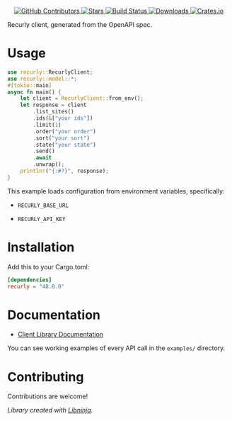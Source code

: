 <div id="top"></div>

<p align="center">
    <a href="https://github.com/libninjacom/recurly-rs/graphs/contributors">
        <img src="https://img.shields.io/github/contributors/libninjacom/recurly-rs.svg?style=flat-square" alt="GitHub Contributors" />
    </a>
    <a href="https://github.com/libninjacom/recurly-rs/stargazers">
        <img src="https://img.shields.io/github/stars/libninjacom/recurly-rs.svg?style=flat-square" alt="Stars" />
    </a>
    <a href="https://github.com/libninjacom/recurly-rs/actions">
        <img src="https://img.shields.io/github/workflow/status/libninjacom/recurly-rs/CI?style=flat-square" alt="Build Status" />
    </a>
    
<a href="https://crates.io/crates/recurly">
    <img src="https://img.shields.io/crates/d/recurly?style=flat-square" alt="Downloads" />
</a>
<a href="https://crates.io/crates/recurly">
    <img src="https://img.shields.io/crates/v/recurly?style=flat-square" alt="Crates.io" />
</a>

</p>

Recurly client, generated from the OpenAPI spec.

# Usage

```rust
use recurly::RecurlyClient;
use recurly::model::*;
#[tokio::main]
async fn main() {
    let client = RecurlyClient::from_env();
    let response = client
        .list_sites()
        .ids(&["your ids"])
        .limit(1)
        .order("your order")
        .sort("your sort")
        .state("your state")
        .send()
        .await
        .unwrap();
    println!("{:#?}", response);
}

```

This example loads configuration from environment variables, specifically:

* `RECURLY_BASE_URL`

* `RECURLY_API_KEY`



# Installation

Add this to your Cargo.toml:

```toml
[dependencies]
recurly = "48.0.0"
```


# Documentation



* [Client Library Documentation](https://docs.rs/recurly)


You can see working examples of every API call in the `examples/` directory.

# Contributing

Contributions are welcome!

*Library created with [Libninja](https://www.libninja.com).*
